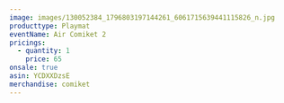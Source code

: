 ```yaml
---
image: images/130052384_1796803197144261_6061715639441115826_n.jpg
producttype: Playmat
eventName: Air Comiket 2
pricings:
  - quantity: 1
    price: 65
onsale: true
asin: YCDXXDzsE
merchandise: comiket
---
```

